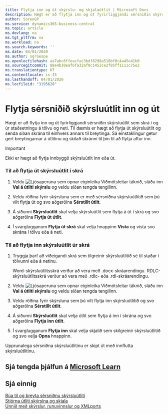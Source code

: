 ```yaml
---
title: Flytja inn og út skýrslu- og skjalaútlit | Microsoft Docs
description: Hægt er að flytja inn og út fyrirliggjandi sérsniðin skýrsluútlit sem skrá í og úr staðsetningu á tölvu og neti.
author: SorenGP
ms.service: dynamics365-business-central
ms.topic: article
ms.devlang: na
ms.tgt_pltfrm: na
ms.workload: na
ms.search.keywords: ''
ms.date: 04/01/2020
ms.author: sgroespe
ms.openlocfilehash: aa7abc6ffeacfac3bdf8298a518bf0c4a45e41b0
ms.sourcegitcommit: 88e4b30eaf6fa32af0c1452ce2f85ff1111c75e2
ms.translationtype: HT
ms.contentlocale: is-IS
ms.lasthandoff: 04/01/2020
ms.locfileid: "3195628"
---
```

# <a name="import-and-export-custom-report-layouts"></a>Flytja sérsniðið skýrsluútlit inn og út
Hægt er að flytja inn og út fyrirliggjandi sérsniðin skýrsluútlit sem skrá í og úr staðsetningu á tölvu og neti. Til dæmis er hægt að flytja út skýrsluútlit og senda síðan skrána til einhvers annars til breytinga. Sá einstaklingur getur gert breytingarnar á útlitinu og skilað skránni til þín til að flytja aftur inn.  

> [!IMPORTANT]  
>  Ekki er hægt að flytja innbyggð skýrsluútlit inn eða út.  

### <a name="to-export-a-report-layout-to-a-file"></a>Til að flytja út skýrsluútlit í skrá  

1.  Veldu ![Ljósaperuna sem opnar eiginleika Viðmótsleitar](media/ui-search/search_small.png "Segðu mér hvað þú vilt gera") táknið, sláðu inn **Val á útliti skýrslu** og veldu síðan tengda tengilinn.  

2.  Veldu röðina fyrir skýrsluna sem er með sérsniðna skýrsluútlitið sem þú vilt flytja út og svo aðgerðina **Sérstillt útlit**.  

3.  Á síðunni **Skýrsluútlit** skal velja skýrsluútlit sem flytja á út í skrá og svo aðgerðina **Flytja út útlit**.  

4.  Í svarglugganum **Flytja út skrá** skal velja hnappinn **Vista** og vista svo skrána í tölvu eða á neti.  

### <a name="to-import-a-report-layout-file"></a>Til að flytja inn skýrsluútlit úr skrá  

1.  Tryggja þarf að viðeigandi skrá sem tilgreinir skýrsluútlitið sé til staðar í tölvunni eða á netinu.  

     Word-skýrsluútlitsskrá verður að vera með .docx-skráarendingu. RDLC-skýrsluútlitsskrá verður að vera með .rdlc- eða .rdl-skráarendingu.  

2.  Veldu ![Ljósaperuna sem opnar eiginleika Viðmótsleitar](media/ui-search/search_small.png "Segðu mér hvað þú vilt gera") táknið, sláðu inn **Val á útliti skýrslu** og veldu síðan tengda tengilinn.  

3.  Veldu röðina fyrir skýrsluna sem þú vilt flytja inn skýrsluútlitið og svo aðgerðina **Sérstillt útlit**.  

4.  Á síðunni **Skýrsluútlit** skal velja útlit sem flytja á inn í skrána og svo aðgerðina **Flytja inn útlit**.  

5.  Í svarglugganum **Flytja inn** skal velja skjalið sem skilgreinir skýrsluútlitið og svo velja **Opna** hnappinn.  

 Upprunalega sérsniðna skýrsluútlitinu er skipt út með innflutta skýrsluútlitinu.  

## <a name="see-related-training-at-microsoft-learn"></a>Sjá tengda þjálfun á [Microsoft Learn](/learn/modules/change-documents-dynamics-365-business-central/index)

## <a name="see-also"></a>Sjá einnig  
 [Búa til og breyta sérsniðnu skýrsluútliti](ui-how-create-custom-report-layout.md)   
 [Stjórna útliti skýrslna og skjala](ui-manage-report-layouts.md)  
 [Unnið með skýrslur, runuvinnslur og XMLports](ui-work-report.md)    
